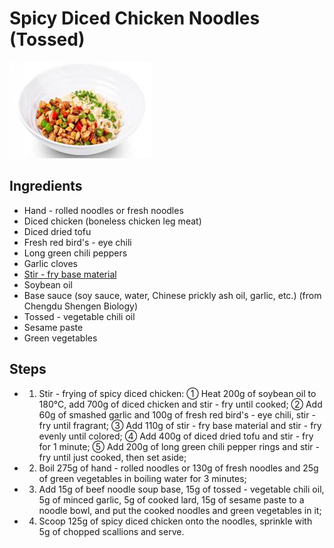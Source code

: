 # Spicy Diced Chicken Noodles (Tossed)

![Spicy Diced Chicken Noodles (Tossed)](/images/香辣鸡丁拌面.png)

## Ingredients

- Hand - rolled noodles or fresh noodles
- Diced chicken (boneless chicken leg meat)
- Diced dried tofu
- Fresh red bird's - eye chili
- Long green chili peppers
- Garlic cloves
- [Stir - fry base material](/配料/炒菜基料.md)
- Soybean oil
- Base sauce (soy sauce, water, Chinese prickly ash oil, garlic, etc.) (from Chengdu Shengen Biology)
- Tossed - vegetable chili oil
- Sesame paste
- Green vegetables

## Steps

- 1. Stir - frying of spicy diced chicken:
     ① Heat 200g of soybean oil to 180°C, add 700g of diced chicken and stir - fry until cooked;
     ② Add 60g of smashed garlic and 100g of fresh red bird's - eye chili, stir - fry until fragrant;
     ③ Add 110g of stir - fry base material and stir - fry evenly until colored;
     ④ Add 400g of diced dried tofu and stir - fry for 1 minute;
     ⑤ Add 200g of long green chili pepper rings and stir - fry until just cooked, then set aside;
- 2. Boil 275g of hand - rolled noodles or 130g of fresh noodles and 25g of green vegetables in boiling water for 3 minutes;
- 3. Add 15g of beef noodle soup base, 15g of tossed - vegetable chili oil, 5g of minced garlic, 5g of cooked lard, 15g of sesame paste to a noodle bowl, and put the cooked noodles and green vegetables in it;
- 4. Scoop 125g of spicy diced chicken onto the noodles, sprinkle with 5g of chopped scallions and serve.
